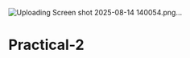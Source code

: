 ![Uploading Screen<img width="856" height="758" alt="Screenshot 2025-08-14 140054" src="https://github.com/user-attachments/assets/b6235c5c-d0cf-43af-b175-460610befc3d" />
shot 2025-08-14 140054.png…]()
# Practical-2
